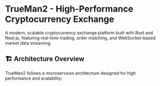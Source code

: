 # TrueMan2 - High-Performance Cryptocurrency Exchange

A modern, scalable cryptocurrency exchange platform built with Rust and Next.js, featuring real-time trading, order matching, and WebSocket-based market data streaming.

## 🏗️ Architecture Overview

TrueMan2 follows a microservices architecture designed for high performance and scalability: